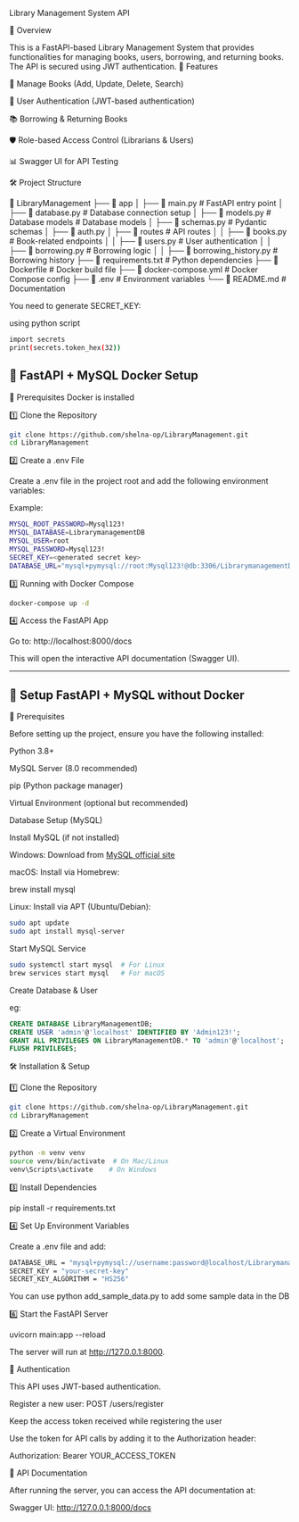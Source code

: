  Library Management System API

📌 Overview

This is a FastAPI-based Library Management System that provides functionalities for managing books, users, borrowing, and returning books. The API is secured using JWT authentication.
📌 Features

📖 Manage Books (Add, Update, Delete, Search)

👤 User Authentication (JWT-based authentication)

📚 Borrowing & Returning Books

🛡 Role-based Access Control (Librarians & Users)

📊 Swagger UI for API Testing


🛠️ Project Structure

📂 LibraryManagement
├── 📂 app
│   ├── 📄 main.py             # FastAPI entry point
│   ├── 📄 database.py         # Database connection setup
│   ├── 📄 models.py           # Database models  # Database models
│   ├── 📄 schemas.py          # Pydantic schemas
│   ├── 📄 auth.py 
│   ├── 📂 routes              # API routes
│   │   ├── 📄 books.py        # Book-related endpoints
│   │   ├── 📄 users.py        # User authentication
│   │   ├── 📄 borrowing.py    # Borrowing logic
│   │   ├── 📄 borrowing_history.py  # Borrowing history
├── 📄 requirements.txt         # Python dependencies
├── 📄 Dockerfile               # Docker build file
├── 📄 docker-compose.yml       # Docker Compose config
├── 📄 .env                     # Environment variables
└── 📄 README.md                # Documentation


You need to generate SECRET_KEY:

using python script

```bash
import secrets
print(secrets.token_hex(32))
```

📘 FastAPI + MySQL Docker Setup 
-----------------------------------------------------------------------------------------------

📌 Prerequisites
Docker is installed

1️⃣ Clone the Repository

```bash
git clone https://github.com/shelna-op/LibraryManagement.git
cd LibraryManagement 
```
2️⃣ Create a .env File

Create a .env file in the project root and add the following environment variables:

Example:
```bash
MYSQL_ROOT_PASSWORD=Mysql123!
MYSQL_DATABASE=LibrarymanagementDB
MYSQL_USER=root
MYSQL_PASSWORD=Mysql123!
SECRET_KEY=<generated secret key>
DATABASE_URL="mysql+pymysql://root:Mysql123!@db:3306/LibrarymanagementDB"
```

3️⃣  Running with Docker Compose
```bash
docker-compose up -d
```

4️⃣ Access the FastAPI App

Go to: http://localhost:8000/docs

This will open the interactive API documentation (Swagger UI).


-----------------------------------------------------------------------------------------------
📘 Setup FastAPI + MySQL without Docker  
-----------------------------------------------------------------------------------------------

📌 Prerequisites

Before setting up the project, ensure you have the following installed:

Python 3.8+

MySQL Server (8.0 recommended)

pip (Python package manager)

Virtual Environment (optional but recommended)

Database Setup (MySQL)

Install MySQL (if not installed)

Windows: Download from [MySQL official site](https://dev.mysql.com/downloads/installer/)

macOS: Install via Homebrew:

brew install mysql

Linux: Install via APT (Ubuntu/Debian):
```bash
sudo apt update
sudo apt install mysql-server
```

Start MySQL Service
```bash
sudo systemctl start mysql  # For Linux
brew services start mysql   # For macOS
```

Create Database & User

eg:
```sql
CREATE DATABASE LibraryManagementDB;
CREATE USER 'admin'@'localhost' IDENTIFIED BY 'Admin123!';
GRANT ALL PRIVILEGES ON LibraryManagementDB.* TO 'admin'@'localhost';
FLUSH PRIVILEGES;
```

🛠 Installation & Setup

1️⃣ Clone the Repository

```bash
git clone https://github.com/shelna-op/LibraryManagement.git
cd LibraryManagement 
```

2️⃣ Create a Virtual Environment

```bash
python -m venv venv
source venv/bin/activate  # On Mac/Linux
venv\Scripts\activate    # On Windows
```

3️⃣ Install Dependencies

pip install -r requirements.txt

4️⃣ Set Up Environment Variables

Create a .env file and add:
```bash
DATABASE_URL = "mysql+pymysql://username:password@localhost/LibrarymanagementDB"
SECRET_KEY = "your-secret-key"
SECRET_KEY_ALGORITHM = "HS256"
```

You can use python add_sample_data.py to add some sample data in the DB

6️⃣ Start the FastAPI Server

uvicorn main:app --reload

The server will run at http://127.0.0.1:8000.

🔑 Authentication

This API uses JWT-based authentication.

Register a new user: POST /users/register

Keep the access token received while registering the user

Use the token for API calls by adding it to the Authorization header:

Authorization: Bearer YOUR_ACCESS_TOKEN

📘 API Documentation

After running the server, you can access the API documentation at:

Swagger UI: http://127.0.0.1:8000/docs


